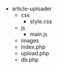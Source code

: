 - article-uploader
  - css
    - style.css
  - js
    - main.js
  - images
  - index.php
  - upload.php
  - db.php
